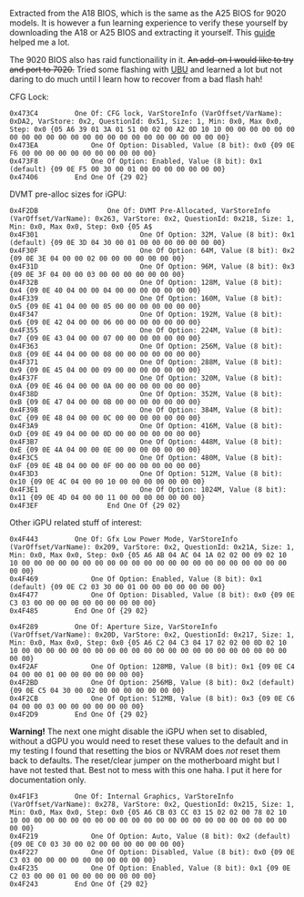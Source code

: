 Extracted from the A18 BIOS, which is the same as the A25 BIOS for 9020 models. It is however a fun learning experience to verify these yourself by downloading the A18 or A25 BIOS and extracting it yourself. This [guide](https://github.com/JimLee1996/Hackintosh_OptiPlex_9020) helped me a lot.

The 9020 BIOS also has raid functionaility in it. ~~An add-on I would like to try and port to 7020.~~ Tried some flashing with [UBU](https://www.win-raid.com/t154f16-Tool-Guide-News-quot-UEFI-BIOS-Updater-quot-UBU.html) and learned a lot but not daring to do much until I learn how to recover from a bad flash hah!

CFG Lock:

```
0x473C4 		One Of: CFG lock, VarStoreInfo (VarOffset/VarName): 0xDA2, VarStore: 0x2, QuestionId: 0x51, Size: 1, Min: 0x0, Max 0x0, Step: 0x0 {05 A6 39 01 3A 01 51 00 02 00 A2 0D 10 10 00 00 00 00 00 00 00 00 00 00 00 00 00 00 00 00 00 00 00 00 00 00 00 00}
0x473EA 			One Of Option: Disabled, Value (8 bit): 0x0 {09 0E F6 00 00 00 00 00 00 00 00 00 00 00}
0x473F8 			One Of Option: Enabled, Value (8 bit): 0x1 (default) {09 0E F5 00 30 00 01 00 00 00 00 00 00 00}
0x47406 		End One Of {29 02}
```

DVMT pre-alloc sizes for iGPU:

```
0x4F2DB                 One Of: DVMT Pre-Allocated, VarStoreInfo (VarOffset/VarName): 0x263, VarStore: 0x2, QuestionId: 0x218, Size: 1, Min: 0x0, Max 0x0, Step: 0x0 {05 A$
0x4F301                         One Of Option: 32M, Value (8 bit): 0x1 (default) {09 0E 3D 04 30 00 01 00 00 00 00 00 00 00}
0x4F30F                         One Of Option: 64M, Value (8 bit): 0x2 {09 0E 3E 04 00 00 02 00 00 00 00 00 00 00}
0x4F31D                         One Of Option: 96M, Value (8 bit): 0x3 {09 0E 3F 04 00 00 03 00 00 00 00 00 00 00}
0x4F32B                         One Of Option: 128M, Value (8 bit): 0x4 {09 0E 40 04 00 00 04 00 00 00 00 00 00 00}
0x4F339                         One Of Option: 160M, Value (8 bit): 0x5 {09 0E 41 04 00 00 05 00 00 00 00 00 00 00}
0x4F347                         One Of Option: 192M, Value (8 bit): 0x6 {09 0E 42 04 00 00 06 00 00 00 00 00 00 00}
0x4F355                         One Of Option: 224M, Value (8 bit): 0x7 {09 0E 43 04 00 00 07 00 00 00 00 00 00 00}
0x4F363                         One Of Option: 256M, Value (8 bit): 0x8 {09 0E 44 04 00 00 08 00 00 00 00 00 00 00}
0x4F371                         One Of Option: 288M, Value (8 bit): 0x9 {09 0E 45 04 00 00 09 00 00 00 00 00 00 00}
0x4F37F                         One Of Option: 320M, Value (8 bit): 0xA {09 0E 46 04 00 00 0A 00 00 00 00 00 00 00}
0x4F38D                         One Of Option: 352M, Value (8 bit): 0xB {09 0E 47 04 00 00 0B 00 00 00 00 00 00 00}
0x4F39B                         One Of Option: 384M, Value (8 bit): 0xC {09 0E 48 04 00 00 0C 00 00 00 00 00 00 00}
0x4F3A9                         One Of Option: 416M, Value (8 bit): 0xD {09 0E 49 04 00 00 0D 00 00 00 00 00 00 00}
0x4F3B7                         One Of Option: 448M, Value (8 bit): 0xE {09 0E 4A 04 00 00 0E 00 00 00 00 00 00 00}
0x4F3C5                         One Of Option: 480M, Value (8 bit): 0xF {09 0E 4B 04 00 00 0F 00 00 00 00 00 00 00}
0x4F3D3                         One Of Option: 512M, Value (8 bit): 0x10 {09 0E 4C 04 00 00 10 00 00 00 00 00 00 00}
0x4F3E1                         One Of Option: 1024M, Value (8 bit): 0x11 {09 0E 4D 04 00 00 11 00 00 00 00 00 00 00}
0x4F3EF                 End One Of {29 02}
```

Other iGPU related stuff of interest:

```
0x4F443 		One Of: Gfx Low Power Mode, VarStoreInfo (VarOffset/VarName): 0x209, VarStore: 0x2, QuestionId: 0x21A, Size: 1, Min: 0x0, Max 0x0, Step: 0x0 {05 A6 AB 04 AC 04 1A 02 02 00 09 02 10 10 00 00 00 00 00 00 00 00 00 00 00 00 00 00 00 00 00 00 00 00 00 00 00 00}
0x4F469 			One Of Option: Enabled, Value (8 bit): 0x1 (default) {09 0E C2 03 30 00 01 00 00 00 00 00 00 00}
0x4F477 			One Of Option: Disabled, Value (8 bit): 0x0 {09 0E C3 03 00 00 00 00 00 00 00 00 00 00}
0x4F485 		End One Of {29 02}
```

```
0x4F289 		One Of: Aperture Size, VarStoreInfo (VarOffset/VarName): 0x20D, VarStore: 0x2, QuestionId: 0x217, Size: 1, Min: 0x0, Max 0x0, Step: 0x0 {05 A6 C2 04 C3 04 17 02 02 00 0D 02 10 10 00 00 00 00 00 00 00 00 00 00 00 00 00 00 00 00 00 00 00 00 00 00 00 00}
0x4F2AF 			One Of Option: 128MB, Value (8 bit): 0x1 {09 0E C4 04 00 00 01 00 00 00 00 00 00 00}
0x4F2BD 			One Of Option: 256MB, Value (8 bit): 0x2 (default) {09 0E C5 04 30 00 02 00 00 00 00 00 00 00}
0x4F2CB 			One Of Option: 512MB, Value (8 bit): 0x3 {09 0E C6 04 00 00 03 00 00 00 00 00 00 00}
0x4F2D9 		End One Of {29 02}
```

**Warning!** The next one might disable the iGPU when set to disabled, without a dGPU you would need to reset these values to the default and in my testing I found that resetting the bios or NVRAM does *not* reset them back to defaults. The reset/clear jumper on the motherboard might but I have not tested that. Best not to mess with this one haha. I put it here for documentation only.

```
0x4F1F3 		One Of: Internal Graphics, VarStoreInfo (VarOffset/VarName): 0x278, VarStore: 0x2, QuestionId: 0x215, Size: 1, Min: 0x0, Max 0x0, Step: 0x0 {05 A6 CB 03 CC 03 15 02 02 00 78 02 10 10 00 00 00 00 00 00 00 00 00 00 00 00 00 00 00 00 00 00 00 00 00 00 00 00}
0x4F219 			One Of Option: Auto, Value (8 bit): 0x2 (default) {09 0E C0 03 30 00 02 00 00 00 00 00 00 00}
0x4F227 			One Of Option: Disabled, Value (8 bit): 0x0 {09 0E C3 03 00 00 00 00 00 00 00 00 00 00}
0x4F235 			One Of Option: Enabled, Value (8 bit): 0x1 {09 0E C2 03 00 00 01 00 00 00 00 00 00 00}
0x4F243 		End One Of {29 02}
```
